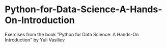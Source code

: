 # Python-for-Data-Science-A-Hands-On-Introduction
Exercises from the book "Python for Data Science: A Hands-On Introduction" by Yuli Vasiliev
